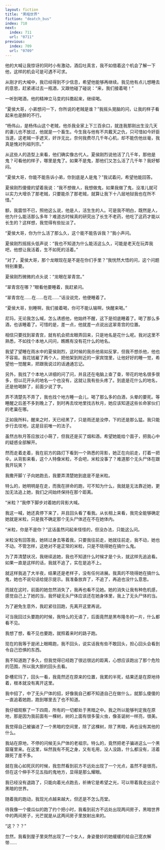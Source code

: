```yaml
---
layout: fiction
title: "黑暗世界"
fiction: "deatch_bus"
index: 710
next:
  index: 711
  url: "0711"
previous:
  index: 709
  url: "0709"
---
```

他的大喊让我惊讶的同时小有激动，酒后吐真言，我不如借着这个机会了解一下他，这样的机会可是可遇不可求。

从刚才的大喊中，我已经得到不少信息，希望他能够再继续。我见他有点儿想睡去的意思，赶紧递过去一瓶酒，又跟他碰了碰说：“来，我们接着喝！”

一听到喝酒，他的精神立马变的抖擞起来，继续喝。

“夏侯大哥，小弟想问一下，你所说的老贼是谁？”我摇头晃脑的问，让我的样子看起来也是醉的不行。

“杨伟山，是杨伟山这个老贼，他杀我全家上下三百余口，就连我那刚出生没几天的妻儿也不放过，他就是一个畜生。今生我与他有不共戴天之仇，只可惜如今奸臣当道，这老贼一手遮天，奸诈无比，奈何我费尽几千年心机，却不能伤他丝毫，我真是愧对列祖列宗。”

从这些人的造型上来看，他们确实像古代人。夏侯刚烈说他活了几千年，那他是鬼？可看他的样子，哪里是鬼了。如果不是鬼，那他们又怎么活了几千年？我好郁闷。

“夏侯大哥，你能不能告诉小弟，你到底是人是鬼？”我试着问，希望他能回答。

夏侯刚烈傻傻的望着我说：“我不想做人，我想做鬼，如果我做了鬼，没准儿就可以实力大增杀了那老贼，只要能杀了那老贼，就算让我下十八层地狱我也在所不惜。”

额，我震惊不已，照他这么说，他是人，活生生的人。可是我不明白，既然是人，他为什么能活那么多年？难道古时候真的研究出了长生不老药，他吃了这药才能以长生的？这样想，我觉得有些扯淡了。

“夏侯大哥，你为什么活了那么久，这个能不能告诉我？”我小声问。

夏侯刚烈摇摇头低声说：“我也不知道为什么能活这么久，可能是老天在玩弄我吧，他想让我活着，生不如死的活着。”

“对了，夏侯大哥，那个龙眼现在是不是在你们手里？”我恍然大悟的问，这个问题特别重要。

夏侯刚烈微微的点头说：“龙眼在翠青宫。”

“翠青宫在哪？”眼看他要睡着，我赶紧问。

“翠青宫在……在……在花……”话没说完，他便睡着了。

“夏侯大哥，别睡啊，我们接着喝，你可不能认输啊，快醒来喝。”

尼玛，无论我怎么喊，怎么诱惑他，他始终不醒，这下是彻底睡着了。喝了那么多酒，也该睡着了。可惜的是，差一点，他就差一点说出这翠青宫的位置。

相信只要找到翠青宫，就有机会把龙眼弄回来，只是地名是花什么呢。我对这里不熟悉，不如找个本地人问问，瞧瞧有没有花什么的地名。

我望了望睡在雨水中的夏侯刚烈，这时候的我杀他易如反掌，但我不想杀他，他也不容易。我花钱雇了两个人，把他架到附近的一家宾馆里，让他好好的睡一觉，希望他一觉醒来，把跟我说过的话通通忘记。

另外，我找了个本地人详细的问了问，并且还在电脑上查了查，带花的地名很多很多，但以花开头的地名一个也没有，这就让我有些头疼了。到底是花什么的地名，还是他喝醉了，前面少说了字。

弄不清楚先不弄了，我也找个地方睡一会儿，喝了那么多的白酒，头晕的要死。等睡醒之后差不多到晚上了，到时再去坟地里找古秋月，她应该知道这些长命家伙们的老巢在哪。

正如我所料，醒来之时，天已经黑了，只是雨还是没停，下的还是那么猛。我只能步行去坟地，这是目前唯一的法子。

虽然古秋月答应放过小萌了，但我还是买了烟和酒，希望她能给个面子，把我心中的疑惑全部解开。

然而走着走着，我在前方的路灯下看到一个熟悉的背影，她正在向前走，打着一把伞。从背影来看，这个人特像米粒，不会吧，米粒没事了？难道那个无头尸体在跟我开玩笑？

我撒开脚丫子向她跑去，我要弄清楚她到底是不是米粒。

特么的，她明明是在走，而我在拼命的跑，可不知为什么，我就是无法靠近她，更加无法追上她，我们之间始终保持在那个距离。

“米粒？”我停下脚步对着她的背影大喊。

我这一喊，她还真停下来了，并且回头看了看我。从长相上来看，我完全能够确定她就是米粒，只是我不确定那个无头尸体还在不在她体内。

“米粒，你是不是你？”这话虽然问起来怪怪的，但没办法，只能这么问。

米粒没有回答我，她转过身去等着我，只要我往前走，她就往前走，我不动，她也不动。不管怎样，这绝对不是正常的米粒，只是不晓得她在搞什么鬼。

为了弄清楚状况，我继续追她，我也不知道什么时候才是个头，就这样先追追看。如果一直是这样的话，我就不追了，实在是追不上。

就这样我追了大半夜，结果还是老样子，没有任何进展。我真的不晓得她在搞什么鬼，她也不说句话给提示提示。我准备放弃了，不追了，再追也没什么意思。

而就在这时，前面的她忽然消失了，我再也看不见她。她的消失让我有种危机感，感觉自己上了她的当，我怀疑无头尸体应该还在她身体里，我上了无头尸体的当。

为了避免生意外，我赶紧往回跑，先离开这里再说。

可当我回过头要跑的时候，我特么的无语了，后面竟然是黑布隆冬的一片，什么都看不见。

我想了想，看不见也要跑，就照着来时的路子跑。

现在的我等于是闭上眼睛跑，我不回头，说实话我有些不敢回头，担心回头会看到令自己恐惧的东西。

我不知道跑了多久，但我觉得已经跑了很远很远的距离，心想应该跑出了那个危险的范围，所以我大胆的回头去看。

卧槽尼玛了，回头一看，我竟然还在原来的位置，我累的半死，结果还是在原地待着，根本就没有离开这里。

我中招了，中了无头尸体的招，好像我自己都不知道自己在做什么，就那么傻傻的一直追着她跑，跑到哪里去了也不知道。

我仔细观察了一下四周，所有的一切都处于黑暗之中。我之所以能够判定我在原地，那是因为我前面有一棵树，树的上面有很多萤火虫，像圣诞树一样亮，很美。

我觉得自己被骗进了一个黑暗的空间里，除了这棵树，除了黑暗，再也没有其他的什么。

我站在原地，不停的问候无头尸体的老祖宗。特么的，竟然把老子骗进这么一个黑窟窿里来。在这里，纵然我有不死之身，又有毛用，没人没路，什么都没有，活着跟死了差不多。

就在我心如死灰的时候，我忽然看到前方不远处出现了一个光点，虽然不是很亮，但在这个伸手不见五指的鬼地方，显得是那么耀眼。

我已经没有退路了，只能向着光点跑去，祈祷它是希望之光，可以带着我走出这个黑暗的世界。

随着我的跑动，我现光点越来越大，但还是不怎么亮堂。

待我像一个傻瓜似的跑了约个把小时，我看到前方不远处出现两间房子，黑暗世界中的两间房子，光芒就是从这两间房子里放射出来的。

“这？？？”

忽然，我看到屋子里突然出现了一个女人，身姿曼妙的她缓缓的给自己宽衣解带……